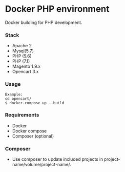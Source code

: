 # Docker PHP environment
Docker building for PHP development.

### Stack

- Apache 2
- Mysql(5.7)
- PHP (5.6)
- PHP (7.1)
- Magento 1.9.x
- Opencart 3.x


### Usage

```
Example:
cd opencart/
$ docker-compose up --build
```

### Requirements

- Docker 
- Docker compose
- Composer (optional)

### Composer

- Use composer to update included projects in project-name/volume/project-name/.
